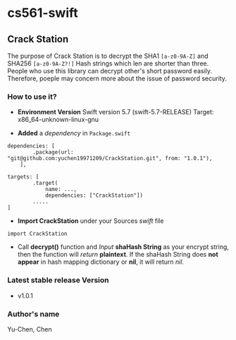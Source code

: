 # cs561-swift

## Crack Station
The purpose of Crack Station is to decrypt the SHA1 `[a-z0-9A-Z]` and SHA256 `[a-z0-9A-Z?!]` Hash strings which len are shorter than three. People who use this library can decrypt other's short password easily. Therefore, poeple may concern more about the issue of password security.


### How to use it?
* **Environment Version**
Swift version 5.7 (swift-5.7-RELEASE)
Target: x86_64-unknown-linux-gnu

* **Added** a *dependency* in `Package.swift`

```
dependencies: [
        .package(url: "git@github.com:yuchen19971209/CrackStation.git", from: "1.0.1"),
    ],
```
```
targets: [
        .target(
            name: ...,
            dependencies: ["CrackStation"])
        .....
]
```

* **Import CrackStation** under your Sources *swift* file
```
import CrackStation
```

* Call **decrypt()** function and *Input* **shaHash String** as your encrypt string, then the function will *return* **plaintext**. If the shaHash String does **not appear** in hash mapping dictionary or **nil**, it will return *nil*.


### Latest stable release Version
* v1.0.1

### Author's name
Yu-Chen, Chen


